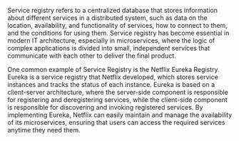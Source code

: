 

Service registry refers to a centralized database that stores information about different services in a distributed system, such as data on the location, availability, and functionality of services, how to connect to them, and the conditions for using them. Service registry has become essential in modern IT architecture, especially in microservices, where the logic of complex applications is divided into small, independent services that communicate with each other to deliver the final product.

One common example of Service Registry is the Netflix Eureka Registry. Eureka is a service registry that Netflix developed, which stores service instances and tracks the status of each instance. Eureka is based on a client-server architecture, where the server-side component is responsible for registering and deregistering services, while the client-side component is responsible for discovering and invoking registered services. By implementing Eureka, Netflix can easily maintain and manage the availability of its microservices, ensuring that users can access the required services anytime they need them.